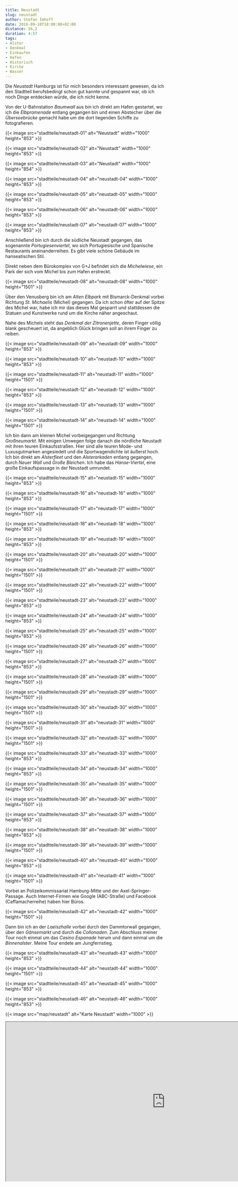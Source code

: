 ```yaml
---
title: Neustadt
slug: neustadt
author: Stefan Imhoff
date: 2016-09-10T18:00:00+02:00
distance: 16,2
duration: 4:57
tags:
- Alster
- Denkmal
- Einkaufen
- Hafen
- Historisch
- Kirche
- Wasser
---
```


Die *Neustadt* Hamburgs ist für mich besonders interessant gewesen, da ich den Stadtteil berufsbedingt schon gut kannte und gespannt war, ob ich noch Dinge entdecken würde, die ich nicht kenne.

Von der U-Bahnstation *Baumwall* aus bin ich direkt am Hafen gestartet, wo ich die *Elbpromenade* entlang gegangen bin und einen Abstecher über die *Überseebrücke* gemacht habe um die dort liegenden Schiffe zu fotografieren.

{{< image src="stadtteile/neustadt-01" alt="Neustadt" width="1000" height="853" >}}

{{< image src="stadtteile/neustadt-02" alt="Neustadt" width="1000" height="853" >}}

{{< image src="stadtteile/neustadt-03" alt="Neustadt" width="1000" height="854" >}}

{{< image src="stadtteile/neustadt-04" alt="neustadt-04" width="1000" height="853" >}}

{{< image src="stadtteile/neustadt-05" alt="neustadt-05" width="1000" height="853" >}}

{{< image src="stadtteile/neustadt-06" alt="neustadt-06" width="1000" height="853" >}}

{{< image src="stadtteile/neustadt-07" alt="neustadt-07" width="1000" height="853" >}}

Anschließend bin ich durch die südliche Neustadt gegangen, das sogenannte *Portugiesenviertel*, wo sich Portugiesische und Spanische Restaurants aneinanderreihen. Es gibt viele schöne Gebäude im hanseatischen Stil.

Direkt neben dem Bürokomplex von G+J befindet sich die *Michelwiese*, ein Park der sich vom Michel bis zum Hafen erstreckt.

{{< image src="stadtteile/neustadt-08" alt="neustadt-08" width="1000" height="1501" >}}

Über den Venusberg bin ich am *Alten Elbpark* mit Bismarck-Denkmal vorbei Richtung *St. Michaelis* (Michel) gegangen. Da ich schon öfter auf der Spitze des Michel war, habe ich mir das dieses Mal gesparrt und stattdessen die Statuen und Kunstwerke rund um die Kirche näher angeschaut.

Nahe des Michels steht das *Denkmal der Zitronenjette*, deren Finger völlig blank gescheuert ist, da angeblich Glück bringen soll an ihrem Finger zu reiben.

{{< image src="stadtteile/neustadt-09" alt="neustadt-09" width="1000" height="853" >}}

{{< image src="stadtteile/neustadt-10" alt="neustadt-10" width="1000" height="853" >}}

{{< image src="stadtteile/neustadt-11" alt="neustadt-11" width="1000" height="1501" >}}

{{< image src="stadtteile/neustadt-12" alt="neustadt-12" width="1000" height="853" >}}

{{< image src="stadtteile/neustadt-13" alt="neustadt-13" width="1000" height="1501" >}}

{{< image src="stadtteile/neustadt-14" alt="neustadt-14" width="1000" height="1501" >}}

Ich bin dann am kleinen Michel vorbeigegangen und Richtung *Großneumarkt*. Mit einigen Umwegen folge danach die nördliche Neustadt mit ihren teuren Einkaufsstraßen. Hier sind alle teuren Mode- und Luxusgutmarken angesiedelt und die Sportwagendichte ist äußerst hoch. Ich bin direkt am *Alsterfleet* und den *Alsterarkaden* entlang gegangen, durch *Neuer Wall* und *Große Bleichen*. Ich habe das *Hanse-Viertel*, eine große Einkaufspassage in der Neustadt umrundet.

{{< image src="stadtteile/neustadt-15" alt="neustadt-15" width="1000" height="853" >}}

{{< image src="stadtteile/neustadt-16" alt="neustadt-16" width="1000" height="853" >}}

{{< image src="stadtteile/neustadt-17" alt="neustadt-17" width="1000" height="1501" >}}

{{< image src="stadtteile/neustadt-18" alt="neustadt-18" width="1000" height="853" >}}

{{< image src="stadtteile/neustadt-19" alt="neustadt-19" width="1000" height="853" >}}

{{< image src="stadtteile/neustadt-20" alt="neustadt-20" width="1000" height="1501" >}}

{{< image src="stadtteile/neustadt-21" alt="neustadt-21" width="1000" height="1501" >}}

{{< image src="stadtteile/neustadt-22" alt="neustadt-22" width="1000" height="1501" >}}

{{< image src="stadtteile/neustadt-23" alt="neustadt-23" width="1000" height="853" >}}

{{< image src="stadtteile/neustadt-24" alt="neustadt-24" width="1000" height="853" >}}

{{< image src="stadtteile/neustadt-25" alt="neustadt-25" width="1000" height="853" >}}

{{< image src="stadtteile/neustadt-26" alt="neustadt-26" width="1000" height="1501" >}}

{{< image src="stadtteile/neustadt-27" alt="neustadt-27" width="1000" height="853" >}}

{{< image src="stadtteile/neustadt-28" alt="neustadt-28" width="1000" height="1501" >}}

{{< image src="stadtteile/neustadt-29" alt="neustadt-29" width="1000" height="1501" >}}

{{< image src="stadtteile/neustadt-30" alt="neustadt-30" width="1000" height="1501" >}}

{{< image src="stadtteile/neustadt-31" alt="neustadt-31" width="1000" height="1501" >}}

{{< image src="stadtteile/neustadt-32" alt="neustadt-32" width="1000" height="1501" >}}

{{< image src="stadtteile/neustadt-33" alt="neustadt-33" width="1000" height="853" >}}

{{< image src="stadtteile/neustadt-34" alt="neustadt-34" width="1000" height="853" >}}

{{< image src="stadtteile/neustadt-35" alt="neustadt-35" width="1000" height="1501" >}}

{{< image src="stadtteile/neustadt-36" alt="neustadt-36" width="1000" height="1501" >}}

{{< image src="stadtteile/neustadt-37" alt="neustadt-37" width="1000" height="853" >}}

{{< image src="stadtteile/neustadt-38" alt="neustadt-38" width="1000" height="853" >}}

{{< image src="stadtteile/neustadt-39" alt="neustadt-39" width="1000" height="1501" >}}

{{< image src="stadtteile/neustadt-40" alt="neustadt-40" width="1000" height="853" >}}

{{< image src="stadtteile/neustadt-41" alt="neustadt-41" width="1000" height="1501" >}}

Vorbei an Polizeikommissariat Hamburg-Mitte und der Axel-Springer-Passage. Auch Internet-Firmen wie Google (ABC-Straße) und Facebook (Caffamacherreihe) haben hier Büros.

{{< image src="stadtteile/neustadt-42" alt="neustadt-42" width="1000" height="1501" >}}

Dann bin ich an der *Laeiszhalle* vorbei durch den Dammtorwall gegangen, über den *Gänsemarkt* und durch die *Collonaden*. Zum Abschluss meiner Tour noch einmal um das *Casino Espanade* herum und dann einmal um die *Binnenalster*. Meine Tour endete am Jungfernstieg.

{{< image src="stadtteile/neustadt-43" alt="neustadt-43" width="1000" height="853" >}}

{{< image src="stadtteile/neustadt-44" alt="neustadt-44" width="1000" height="1501" >}}

{{< image src="stadtteile/neustadt-45" alt="neustadt-45" width="1000" height="853" >}}

{{< image src="stadtteile/neustadt-46" alt="neustadt-46" width="1000" height="853" >}}

{{< image src="map/neustadt" alt="Karte Neustadt" width="1000" >}}

<iframe class="map" src="https://www.google.com/maps/d/u/0/embed?mid=1SFmPYmjakPn5W_7rWfEl1qM7YlY" width="1000" height="500"></iframe>
